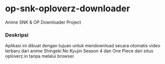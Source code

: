 # op-snk-oploverz-downloader
Anime SNK &amp; OP Downloader Project

### Deskripsi
Aplikasi ini dibuat dengan tujuan untuk mendownload secara otomatis video terbaru dari anime Shingeki No Kyujin Season 4 dan One Piece dari situs oploverz.in tanpa melalui browser.
